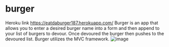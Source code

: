 # burger
Heroku link https://eatdaburger187.herokuapp.com/
Burger is an app that allows you to enter a desired burger name into a form and then append to your list of burgers to devour.
Once devoured the burger then pushes to the devoured list.  Burger utilizes the MVC framework.
![image](https://user-images.githubusercontent.com/38965016/52517235-ee862600-2bfd-11e9-90c9-54db5af9506e.png)


